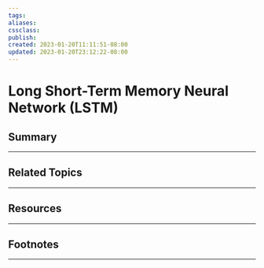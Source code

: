 ```yaml
---
tags:
aliases:
cssclass:
publish:
created: 2023-01-20T11:11:51-08:00
updated: 2023-01-20T23:12:22-08:00
---
```

# Long Short-Term Memory Neural Network (LSTM)

## Summary

---

## Related Topics

---

## Resources

---

## Footnotes

---